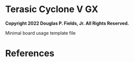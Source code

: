 # Terasic Cyclone V GX

**Copyright 2022 Douglas P. Fields, Jr. All Rights Reserved.**

Minimal board usage template file

# References

